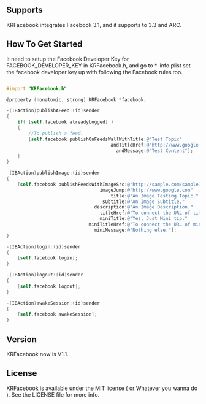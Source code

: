 ## Supports

KRFacebook integrates Facebook 3.1, and it supports to 3.3 and ARC.

## How To Get Started

It need to setup the Facebook Developer Key for FACEBOOK_DEVELOPER_KEY in KRFacebook.h, and go to *-info.plist set the facebook developer key up with following the Facebook rules too.

``` objective-c

#import "KRFacebook.h"

@property (nonatomic, strong) KRFacebook *facebook;

-(IBAction)publishAFeed:(id)sender
{
    if( [self.facebook alreadyLogged] )
    {
        //To publish a feed.
        [self.facebook publishOnFeedsWallWithTitle:@"Test Topic"
                                      andTitleHref:@"http://www.google.com"
                                        andMessage:@"Test Content"];
    }
}

-(IBAction)publishImage:(id)sender
{
    [self.facebook publishFeedsWithImageSrc:@"http://sample.com/sample1.jpg"
                                  imageJump:@"http://www.google.com"
                                      title:@"An Image Testing Topic."
                                   subtitle:@"An Image Subtitle."
                                description:@"An Image Description."
                                  titleHref:@"To connect the URL of title."
                                  miniTitle:@"Yes, Just Mini tip."
                              miniTitleHref:@"To connect the URL of miniTitle."
                                miniMessage:@"Nothing else."];
}

-(IBAction)login:(id)sender
{
    [self.facebook login];
}

-(IBAction)logout:(id)sender
{
    [self.facebook logout];
}

-(IBAction)awakeSession:(id)sender
{
    [self.facebook awakeSession];
}
```

## Version

KRFacebook now is V1.1.

## License

KRFacebook is available under the MIT license ( or Whatever you wanna do ). See the LICENSE file for more info.
